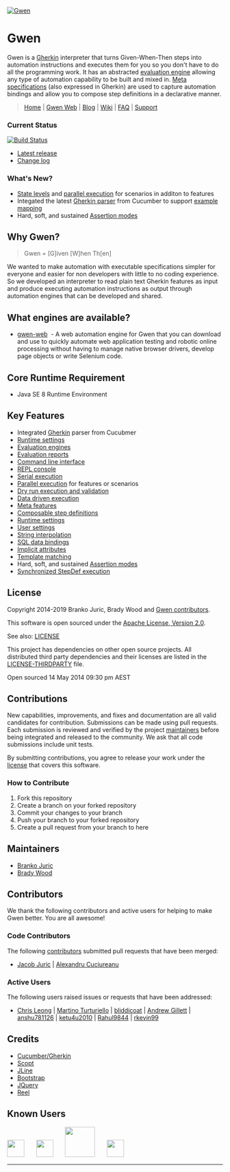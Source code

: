 [![Gwen](https://github.com/gwen-interpreter/gwen/wiki/img/gwen-attractor.png)](https://github.com/gwen-interpreter/gwen/wiki/The-Gwen-Logo)

Gwen
====

Gwen is a [Gherkin](https://docs.cucumber.io/gherkin/reference/) interpreter that turns Given-When-Then steps into automation instructions and executes them for you so you don't 
have to do all the programming work. It has an abstracted 
[evaluation engine](https://github.com/gwen-interpreter/gwen/wiki/Evaluation-Engines) allowing any type of automation capability to be built and mixed in.
[Meta specifications](https://github.com/gwen-interpreter/gwen/wiki/Meta-Features) (also expressed in Gherkin) are used to capture automation bindings and allow you to compose step definitions in a declarative manner.

> [Home](http://gweninterpreter.org)
  | [Gwen Web](https://github.com/gwen-interpreter/gwen-web)
  | [Blog](https://gweninterpreter.wordpress.com)
  | [Wiki](https://github.com/gwen-interpreter/gwen/wiki)
  | [FAQ](https://github.com/gwen-interpreter/gwen/wiki/FAQ)
  | [Support](https://www.gwenify.com/)

### Current Status

[![Build Status](https://travis-ci.org/gwen-interpreter/gwen.svg)](https://travis-ci.org/gwen-interpreter/gwen)

- [Latest release](https://github.com/gwen-interpreter/gwen/releases/latest)
- [Change log](CHANGELOG)

### What's New?

- [State levels](https://github.com/gwen-interpreter/gwen/wiki/StateLevels) and [parallel execution](https://github.com/gwen-interpreter/gwen/wiki/Execution-Modes#parallel-scenario-execution) for scenarios in additon to features
- Integated the latest [Gherkin parser](https://github.com/cucumber/cucumber/tree/master/gherkin/java) from Cucumber to support [example mapping](https://cucumber.io/blog/2015/12/08/example-mapping-introduction)
- Hard, soft, and sustained [Assertion modes](https://github.com/gwen-interpreter/gwen/wiki/Assertion-Modes)

Why Gwen?
---------

> Gwen = [G]iven [W]hen Th[en]

We wanted to make automation with executable specifications simpler for everyone and easier for non developers with little to no coding experience. So we developed an interpreter to read plain text Gherkin features as input and produce executing automation instructions as output through automation engines that can be developed and shared.

What engines are available?
---------------------------

- [gwen-web](https://github.com/gwen-interpreter/gwen-web)
  - A web automation engine for Gwen that you can download and use to quickly automate web application testing and
    robotic online processing without having to manage native browser drivers, develop page objects or write Selenium code.

Core Runtime Requirement
------------------------

- Java SE 8 Runtime Environment

Key Features
------------

- Integrated [Gherkin](https://cucumber.io/docs/reference) parser from Cucubmer
- [Runtime settings](https://github.com/gwen-interpreter/gwen/wiki/Runtime-Settings)
- [Evaluation engines](https://github.com/gwen-interpreter/gwen/wiki/Evaluation-Engines)
- [Evaluation reports](https://github.com/gwen-interpreter/gwen/wiki/Evaluation-Reports)
- [Command line interface](https://github.com/gwen-interpreter/gwen/wiki/Command-Line-Interface)
- [REPL console](https://github.com/gwen-interpreter/gwen/wiki/REPL-Console)
- [Serial execution](https://github.com/gwen-interpreter/gwen/wiki/Execution-Modes#serial-execution)
- [Parallel execution](https://github.com/gwen-interpreter/gwen/wiki/Execution-Modes#parallel-execution) for features or scenarios
- [Dry run execution and validation](https://github.com/gwen-interpreter/gwen/wiki/Execution-Modes#dry-run-validation)
- [Data driven execution](https://github.com/gwen-interpreter/gwen/wiki/Execution-Modes#data-driven-execution)
- [Meta features](https://github.com/gwen-interpreter/gwen/wiki/Meta-Features)
- [Composable step definitions](https://github.com/gwen-interpreter/gwen/wiki/Meta-Features#composable-step-definitions)
- [Runtime settings](https://github.com/gwen-interpreter/gwen/wiki/Runtime-Settings)
- [User settings](https://github.com/gwen-interpreter/gwen/wiki/User-Settings)
- [String interpolation](https://github.com/gwen-interpreter/gwen/wiki/String-Interpolation)
- [SQL data bindings](https://github.com/gwen-interpreter/gwen/wiki/SQL-Data-Bindings)
- [Implicit attributes](https://github.com/gwen-interpreter/gwen/wiki/Implicit-Attributes)
- [Template matching](https://github.com/gwen-interpreter/gwen/wiki/Template-Matching)
- Hard, soft, and sustained [Assertion modes](https://github.com/gwen-interpreter/gwen/wiki/Assertion-Modes)
- [Synchronized StepDef execution](https://github.com/gwen-interpreter/gwen/wiki/Synchronized-StepDefs)


License
-------

Copyright 2014-2019 Branko Juric, Brady Wood and [Gwen contributors](#code-contributors).

This software is open sourced under the
[Apache License, Version 2.0](http://www.apache.org/licenses/LICENSE-2.0.txt).

See also: [LICENSE](LICENSE)

This project has dependencies on other open source projects. All distributed third party dependencies and their
licenses are listed in the [LICENSE-THIRDPARTY](LICENSE-THIRDPARTY) file.

Open sourced 14 May 2014 09:30 pm AEST

Contributions
-------------

New capabilities, improvements, and fixes and documentation are all valid candidates for contribution. Submissions can be made using pull requests. Each submission is reviewed and verified by the project [maintainers](#maintainers) before being integrated and released 
to the community. We ask that all code submissions include unit tests.

By submitting contributions, you agree to release your work under the [license](#license) that covers this software.

### How to Contribute

1. Fork this repository
2. Create a branch on your forked repository
3. Commit your changes to your branch
4. Push your branch to your forked repository
5. Create a pull request from your branch to here

Maintainers
-----------

- [Branko Juric](https://github.com/bjuric)
- [Brady Wood](https://github.com/bradywood)

Contributors
------------

We thank the following contributors and active users for helping to make Gwen better. You are all awesome!

### Code Contributors

The following [contributors](https://github.com/gwen-interpreter/gwen/graphs/contributors) submitted pull requests
that have been merged:

- [Jacob Juric](https://github.com/TheReturningVoid)
| [Alexandru Cuciureanu](https://github.com/acuciureanu)

### Active Users

The following users raised issues or requests that have been addressed:

- [Chris Leong](https://github.com/aztheque)
| [Martino Turturiello](https://github.com/martino-jelli)
| [bliddicoat](https://github.com/bliddicoat)
| [Andrew Gillett](https://github.com/asgillett)
| [anshu781126](https://github.com/anshu781126)
| [ketu4u2010](https://github.com/ketu4u2010)
| [Rahul9844](https://github.com/Rahul9844)
| [rkevin99](https://github.com/rkevin99)

Credits
-------
- [Cucumber/Gherkin](https://docs.cucumber.io/gherkin/reference/)
- [Scopt](https://github.com/scopt/scopt)
- [JLine](https://github.com/jline/jline2)
- [Bootstrap](https://getbootstrap.com/)
- [JQuery](https://jquery.com/)
- [Reel](https://github.com/pisi/Reel)

Known Users
-----------
<a href="https://www.matrak.com.au" target="_blank"><img src="https://gwen-interpreter.github.io/assets/img/users/matrak-logo.png" height="40"/></a> &nbsp; &nbsp; &nbsp; <a href="https://www.smartstream-stp.com/" target="_blank"><img src="https://gwen-interpreter.github.io/assets/img/users/smartstream-logo.png" height="40"/></a> &nbsp; &nbsp; &nbsp; <a href="https://crystaldelta.com/" target="_blank"><img src="https://gwen-interpreter.github.io/assets/img/users/crystaldelta-logo.png" height="70"/></a> &nbsp; &nbsp; &nbsp; <a href="https://sdet-digital.business.site/" target="_blank"><img src="https://gwen-interpreter.github.io/assets/img/users/sdetdigital-logo.png" height="40"/></a>

---
